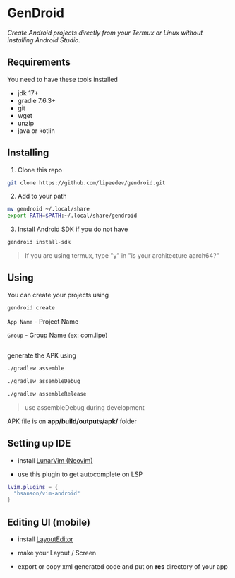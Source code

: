 # GenDroid
_Create Android projects directly from your Termux or Linux without installing Android Studio._

## Requirements 
You need to have these tools installed 
- jdk 17+
- gradle 7.6.3+
- git
- wget
- unzip
- java or kotlin

##

## Installing 
1. Clone this repo
```sh
git clone https://github.com/lipeedev/gendroid.git
```

2. Add to your path
```sh
mv gendroid ~/.local/share
export PATH=$PATH:~/.local/share/gendroid
```

3. Install Android SDK if you do not have
```sh
gendroid install-sdk
```

> If you are using termux, type "y" in "is your architecture aarch64?"


##

## Using 

You can create your projects using 
```sh
gendroid create
```

`App Name` - Project Name 


`Group` - Group Name (ex: com.lipe)

##

generate the APK using
```sh
./gradlew assemble

./gradlew assembleDebug

./gradlew assembleRelease
```

> use assembleDebug during development

APK file is on **app/build/outputs/apk/** folder

##

## Setting up IDE

- install [LunarVim (Neovim)](https://www.lunarvim.org/docs/installation)

- use this plugin to get autocomplete on LSP

```lua
lvim.plugins = {
  "hsanson/vim-android"
}
```

##

## Editing UI (mobile)
- install [LayoutEditor](https://apt.izzysoft.de/fdroid/index/apk/com.itsvks.layouteditor)

- make your Layout / Screen 

- export or copy xml generated code and put on **res** directory of your app
